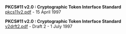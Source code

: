 **PKCS#11 v2.0 : Cryptographic Token Interface Standard**  
[pkcs11v2.pdf](pkcs11v2.pdf?raw=true) - 15 April 1997  

**PKCS#11 v2.0 : Cryptographic Token Interface Standard**  
[v2drft2.pdf](v2drft2.pdf?raw=true) - Draft 2 - 1 July 1997
